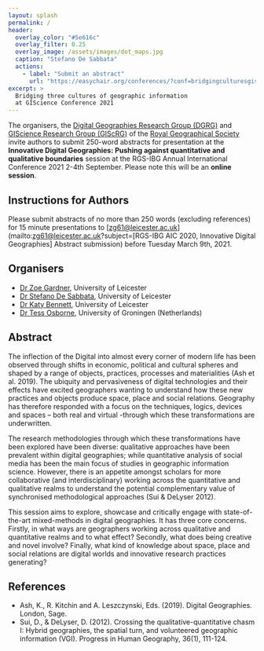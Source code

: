 ```yaml
---
layout: splash
permalink: /
header:
  overlay_color: "#5e616c"
  overlay_filter: 0.25
  overlay_image: /assets/images/dot_maps.jpg
  caption: "Stefano De Sabbata"
  actions:
    - label: "Submit an abstract"
      url: "https://easychair.org/conferences/?conf=bridgingculturesgisc"
excerpt: >
  Bridging three cultures of geographic information 
  at GIScience Conference 2021 
---
```



The organisers, the [Digital Geographies Research Group (DGRG)](http://digitalgeographiesrg.org/) and [GIScience Research Group (GIScRG)](https://quantile.info/giscrg/) of the [Royal Geographical Society](https://www.rgs.org/) invite authors to submit 250-word abstracts for presentation at the **Innovative Digital Geographies: Pushing against quantitative and qualitative boundaries** session at the RGS-IBG Annual International Conference 2021 2-4th September. Please note this will be an **online session**. 

 

## Instructions for Authors

Please submit abstracts of no more than 250 words (excluding references) for 15 minute presentations to [zg61@leicester.ac.uk](mailto:zg61@leicester.ac.uk?subject=[RGS-IBG AIC 2020, Innovative Digital Geographies] Abstract submission) before Tuesday March 9th, 2021.

 

## Organisers

- [Dr Zoe Gardner](https://www2.le.ac.uk/departments/geography/people/dr-zoe-gardner), University of Leicester
- [Dr Stefano De Sabbata](https://stefanodesabbata.com/), University of Leicester
- [Dr Katy Bennett](https://www2.le.ac.uk/departments/geography/people/kjb33), University of Leicester
- [Dr Tess Osborne](https://www.rug.nl/staff/t.osborne/?lang=en), University of Groningen (Netherlands)

 

## Abstract

The inflection of the Digital into almost every corner of modern life has been observed through shifts in economic, political and cultural spheres and shaped by a range of objects, practices, processes and materialities (Ash et al. 2019). The ubiquity and pervasiveness of digital technologies and their effects have excited geographers wanting to understand how these new practices and objects produce space, place and social relations. Geography has therefore responded with a focus on the techniques, logics, devices and spaces – both real and virtual -through which these transformations are underwritten.

The research methodologies through which these transformations have been explored have been diverse: qualitative approaches have been prevalent within digital geographies; while quantitative analysis of social media has been the main focus of studies in geographic information science. However, there is an appetite amongst scholars for more collaborative (and interdisciplinary) working across the quantitative and qualitative realms to understand the potential complementary value of synchronised methodological approaches (Sui & DeLyser 2012).

This session aims to explore, showcase and critically engage with state-of-the-art mixed-methods in digital geographies. It has three core concerns. Firstly, in what ways are geographers working across qualitative and quantitative realms and to what effect? Secondly, what does being creative and novel involve? Finally, what kind of knowledge about space, place and social relations are digital worlds and innovative research practices generating?

 

## References

- Ash, K., R. Kitchin and A. Leszczynski, Eds. (2019). Digital Geographies. London, Sage.
- Sui, D., & DeLyser, D. (2012). Crossing the qualitative-quantitative chasm I: Hybrid geographies, the spatial turn, and volunteered geographic information (VGI). Progress in Human Geography, 36(1), 111-124.

 